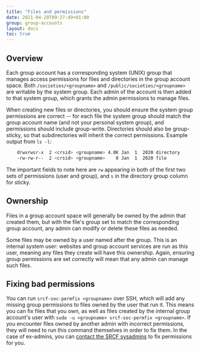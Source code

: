 ```yaml
---
title: "Files and permissions"
date: 2021-04-20T09:27:49+01:00
group: group-accounts
layout: docs
toc: true
---
```


## Overview

Each group account has a corresponding system (UNIX) group that manages
access permissions for files and directories in the group account space.
Both `/societies/<groupname>` and `/public/societies/<groupname>` are
writable by the system group. Each admin of the account is then added to
that system group, which grants the admin permissions to manage files.

When creating new files or directories, you should ensure the system
group permissions are correct -- for each file the system group should
match the group account name (and not your personal system group), and
permissions should include group-write. Directories should also be
group-sticky, so that subdirectories will inherit the correct
permissions. Example output from `ls -l`:

```bash
    drwxrwsr-x  2 <crsid> <groupname> 4.0K Jan  1  2020 directory
    -rw-rw-r--  2 <crsid> <groupname>    0 Jan  1  2020 file
```

The important fields to note here are `rw` appearing in both of the
first two sets of permissions (user and group), and `s` in the directory
group column for sticky.

## Ownership

Files in a group account space will generally be owned by the admin that
created them, but with the file's group set to match the corresponding
group account, any admin can modify or delete these files as needed.

Some files may be owned by a user named after the group. This is an
internal system user: websites and group account services are run as
this user, meaning any files they create will have this ownership.
Again, ensuring group permissions are set correctly will mean that any
admin can manage such files.

## Fixing bad permissions

You can run `srcf-soc-permfix <groupname>` over SSH, which will add any
missing group permissions to files owned by the user that run it. This
means you can fix files that you own, as well as files created by the
internal group account's user with
`sudo -u <groupname> srcf-soc-permfix <groupname>`. If you encounter
files owned by another admin with incorrect permissions, they will need
to run this command themselves in order to fix them. In the case of
ex-admins, you can [contact the SRCF
sysadmins](https://www.srcf.net/contact) to fix permissions for you.
